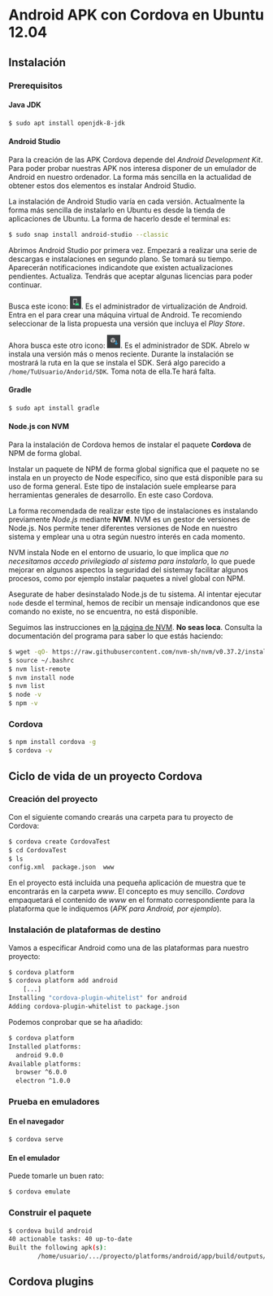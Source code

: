 # Android APK con Cordova en Ubuntu 12.04

## Instalación

### Prerequisitos

#### Java JDK

```bash
$ sudo apt install openjdk-8-jdk
```

#### Android Studio
Para la creación de las APK Cordova depende del *Android Development Kit*. Para poder probar nuestras APK nos interesa disponer de un emulador de Android en nuestro ordenador. La forma más sencilla en la actualidad de obtener estos dos elementos es instalar Android Studio.

La instalación de Android Studio varía en cada versión. Actualmente la forma más sencilla de instalarlo en Ubuntu es desde la tienda de aplicaciones de Ubuntu. La forma de hacerlo desde el terminal es:
```bash
$ sudo snap install android-studio --classic
```
Abrimos Android Studio por primera vez. Empezará a realizar una serie de descargas e instalaciones en segundo plano. Se tomará su tiempo. Aparecerán notificaciones indicandote que existen actualizaciones pendientes. Actualiza. Tendrás que aceptar algunas licencias para poder continuar. 

Busca este icono: ![](imgs/AVD%20manager.png). Es el administrador de virtualización de Android. Entra en el para crear una máquina virtual de Android. Te recomiendo seleccionar de la lista propuesta una versión que incluya el *Play Store*.

Ahora busca este otro icono: ![](imgs/SDK%20Manager.png). Es el administrador de SDK. Abrelo w instala una versión más o menos reciente. Durante la instalación se mostrará la ruta en la que se instala el SDK.  Será algo parecido a `/home/TuUsuario/Andorid/SDK`. Toma nota de ella.Te hará falta.

#### Gradle
```bash
$ sudo apt install gradle
```

#### Node.js con NVM
Para la instalación de Cordova hemos de instalar el paquete **Cordova** de NPM de forma global.

Instalar un paquete de NPM de forma global significa que el paquete no se instala en un proyecto de Node específico, sino que está disponible para su uso de forma general. Este tipo de instalación suele emplearse para herramientas generales de desarrollo. En este caso Cordova.

La forma recomendada de realizar este tipo de instalaciones es instalando previamente *Node.js* mediante **NVM**. NVM es un gestor de versiones de Node.js. Nos permite tener diferentes versiones de Node en nuestro sistema y emplear una u otra según nuestro interés en cada momento.

NVM instala Node en el entorno de usuario, lo que implica que *no necesitamos accedo privilegiado al sistema para instalarlo*, lo que puede mejorar en algunos aspectos la seguridad del sistemay facilitar algunos procesos, como por ejemplo instalar paquetes a nivel global con NPM.

Asegurate de haber desinstalado Node.js de tu sistema. Al intentar ejecutar `node` desde el terminal, hemos de recibir un mensaje indicandonos que ese comando no existe, no se encuentra, no está disponible.

Seguimos las instrucciones en [la página de NVM](https://github.com/nvm-sh/nvm#install--update-script). **No seas loca**. Consulta la documentación del programa para saber lo que estás haciendo:
```bash
$ wget -qO- https://raw.githubusercontent.com/nvm-sh/nvm/v0.37.2/install.sh | bash
$ source ~/.bashrc
$ nvm list-remote
$ nvm install node
$ nvm list
$ node -v
$ npm -v
```
### Cordova
```bash
$ npm install cordova -g
$ cordova -v
```
## Ciclo de vida de un proyecto Cordova

### Creación del proyecto
Con el siguiente comando crearás una carpeta para tu proyecto de Cordova:
```bash
$ cordova create CordovaTest
$ cd CordovaTest
$ ls
config.xml  package.json  www
```
En el proyecto está incluida una pequeña aplicación de muestra que te encontrarás en la carpeta *www*. El concepto es muy sencillo. *Cordova* empaquetará el contenido de *www* en el formato correspondiente para la plataforma que le indiquemos (*APK para Android, por ejemplo*).
### Instalación de plataformas de destino
Vamos a especificar Android como una de las plataformas para nuestro proyecto:
```bash
$ cordova platform
$ cordova platform add android
    [...]
Installing "cordova-plugin-whitelist" for android
Adding cordova-plugin-whitelist to package.json
```
Podemos conprobar que se ha añadido:
```bash
$ cordova platform
Installed platforms:
  android 9.0.0
Available platforms: 
  browser ^6.0.0
  electron ^1.0.0
```
### Prueba en emuladores

#### En el navegador
```bash
$ cordova serve
```
#### En el emulador
Puede tomarle un buen rato:
```bash
$ cordova emulate
```
### Construir el paquete
```bash
$ cordova build android
40 actionable tasks: 40 up-to-date
Built the following apk(s): 
        /home/usuario/.../proyecto/platforms/android/app/build/outputs/apk/debug/app-debug.apk
```
## Cordova plugins
